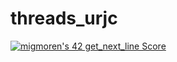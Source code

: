 # threads_urjc
<a href="https://github.com/JaeSeoKim/badge42"><img src="https://badge42.vercel.app/api/v2/cl96t7c1700110gmirv4hhet0/project/2949034" alt="migmoren's 42 get_next_line Score" /></a>
